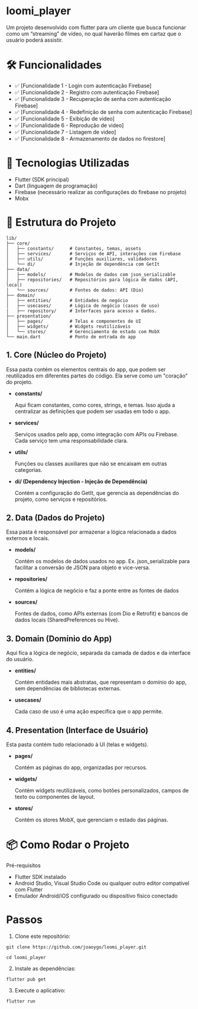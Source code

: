 # loomi_player

Um projeto desenvolvido com flutter para um cliente que busca funcionar
como um “streaming” de vídeo, no qual haverão filmes em cartaz que o usuário
poderá assistir.

# 🛠️ Funcionalidades

- ✅ [Funcionalidade 1 - Login com autenticação Firebase]
- ✅ [Funcionalidade 2 - Registro com autenticação Firebase]
- ✅ [Funcionalidade 3 - Recuperação de senha com autenticação Firebase]
- ✅ [Funcionalidade 4 - Redefinição de senha com autenticação Firebase]
- ✅ [Funcionalidade 5 - Exibição de video]
- ✅ [Funcionalidade 6 - Reprodução de video]
- ✅ [Funcionalidade 7 - Listagem de video]
- ✅ [Funcionalidade 8 - Armazenamento de dados no firestore]

# 🚀 Tecnologias Utilizadas

- Flutter (SDK principal)
- Dart (linguagem de programação)
- Firebase (necessário realizar as configurações do firebase no projeto)
- Mobx

# 📂 Estrutura do Projeto
```
lib/
├── core/
│   ├── constants/      # Constantes, temas, assets
│   ├── services/       # Serviços de API, interações com Firebase
│   ├── utils/          # Funções auxiliares, validadores
│   └── di/             # Injeção de dependência com GetIt
├── data/
│   ├── models/         # Modelos de dados com json_serializable
│   ├── repositories/   # Repositórios para lógica de dados (API, local)
│   └── sources/        # Fontes de dados: API (Dio)
├── domain/
│   ├── entities/       # Entidades de negócio
│   ├── usecases/       # Lógica de negócio (casos de uso)
|   ├── repository/     # Interfaces para acesso a dados.
├── presentation/
│   ├── pages/          # Telas e componentes de UI
│   ├── widgets/        # Widgets reutilizáveis
│   └── stores/         # Gerenciamento de estado com MobX
└── main.dart           # Ponto de entrada do app

```

## 1. Core (Núcleo do Projeto)

  Essa pasta contém os elementos centrais do app, que podem ser   reutilizados em diferentes partes do código. Ela serve como   um "coração" do projeto.

- **constants/**

  Aqui ficam constantes, como cores, strings, e temas. Isso   ajuda a centralizar as definições que podem ser usadas em   todo o app.

- **services/**

  Serviços usados pelo app, como integração com APIs ou Firebase. Cada serviço  tem uma responsabilidade clara.

- **utils/**

  Funções ou classes auxiliares que não se encaixam em outras categorias.

- **di/ (Dependency Injection - Injeção de Dependência)**

  Contém a configuração do GetIt, que gerencia as dependências do projeto, como serviços e repositórios.

## 2. Data (Dados do Projeto)

Essa pasta é responsável por armazenar a lógica relacionada a dados externos e locais.

- **models/**

  Contém os modelos de dados usados no app. Ex. json_serializable para facilitar a conversão de JSON para objeto e vice-versa.

- **repositories/**

  Contém a lógica de negócio e faz a ponte entre as fontes de dados

- **sources/**

  Fontes de dados, como APIs externas (com Dio e Retrofit) e bancos de dados locais (SharedPreferences ou Hive).

## 3. Domain (Domínio do App)

  Aqui fica a lógica de negócio, separada da camada de dados e da interface do usuário.

- **entities/**

  Contém entidades mais abstratas, que representam o domínio do app, sem dependências de bibliotecas externas.

- **usecases/**

  Cada caso de uso é uma ação específica que o app permite.

## 4. Presentation (Interface de Usuário)

  Esta pasta contém tudo relacionado à UI (telas e widgets).

- **pages/**

  Contém as páginas do app, organizadas por recursos.

- **widgets/**

  Contém widgets reutilizáveis, como botões personalizados, campos de texto ou componentes de layout.

- **stores/**

  Contém os stores MobX, que gerenciam o estado das páginas.


# 📦 Como Rodar o Projeto

Pré-requisitos

- Flutter SDK instalado
- Android Studio, Visual Studio Code ou qualquer outro editor compatível com Flutter
- Emulador Android/iOS configurado ou dispositivo físico conectado

# Passos
1. Clone este repositório:
```
git clone https://github.com/joaoygo/loomi_player.git

cd loomi_player
```

2. Instale as dependências:
```
flutter pub get
```
3. Execute o aplicativo:
```
flutter run
```